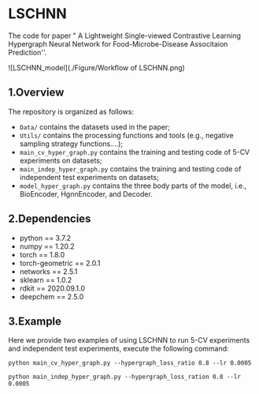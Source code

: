 # LSCHNN

The code for paper " A Lightweight Single-viewed Contrastive Learning Hypergraph Neural Network for Food-Microbe-Disease Associtaion Prediction''.

![LSCHNN_model](./Figure/Workflow of LSCHNN.png) 

## 1.Overview

The repository is organized as follows:

- `Data/` contains the datasets used in the paper;
- `Utils/` contains the processing functions and tools (e.g., negative sampling strategy functions....);
- `main_cv_hyper_graph.py` contains the training and testing code of 5-CV  experiments on datasets;
- `main_indep_hyper_graph.py` contains the training and testing code of independent test experiments on datasets;
- `model_hyper_graph.py` contains the three body parts of the model, i.e., BioEncoder, HgnnEncoder, and Decoder.

## 2.Dependencies

- python == 3.7.2
- numpy == 1.20.2
- torch == 1.8.0
- torch-geometric == 2.0.1
- networks == 2.5.1
- sklearn == 1.0.2
- rdkit == 2020.09.1.0
- deepchem == 2.5.0

## 3.Example

Here we provide two examples of using LSCHNN to run 5-CV experiments and independent test experiments, execute the following command:

`python main_cv_hyper_graph.py --hypergraph_loss_ratio 0.8 --lr 0.0005`

`python main_indep_hyper_graph.py --hypergraph_loss_ration 0.8 --lr 0.0005`
